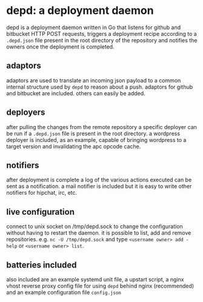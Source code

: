 depd: a deployment daemon
=========================

depd is a deployment daemon written in Go that listens for github and
bitbucket HTTP POST requests, triggers a deployment recipe according
to a `.depd.json` file present in the root directory of the repository
and notifies the owners once the deployment is completed.

adaptors
--------------------

adaptors are used to translate an incoming json payload to a common
internal structure used by `depd` to reason about a push. adaptors for
github and bitbucket are included. others can easily be added.

deployers
--------------------

after pulling the changes from the remote repository a specific deployer
can be run if a `.depd.json` file is present in the root directory. a
wordpress deployer is included, as an example, capable of bringing wordpress
to a target version and invalidating the apc opcode cache.

notifiers
---------------------

after deployment is complete a log of the various actions executed can be sent
as a notification. a mail notifier is included but it is easy to write other
notifiers for hipchat, irc, etc.

live configuration
----------------------

connect to unix socket on /tmp/depd.sock to change the configuration without
having to restart the daemon. it is possible to list, add and remove
repositories. e.g. `nc -U /tmp/depd.sock` and type `<username owner> add -help` or `<username owner> list`.

batteries included
----------------------

also included are an example systemd unit file, a upstart script, a nginx
vhost reverse proxy config file for using `depd` behind nginx (recommended)
and an example configuration file `config.json`
